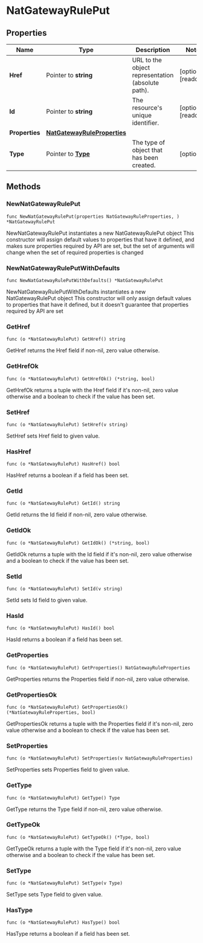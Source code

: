 # NatGatewayRulePut

## Properties

|Name | Type | Description | Notes|
|------------ | ------------- | ------------- | -------------|
|**Href** | Pointer to **string** | URL to the object representation (absolute path). | [optional] [readonly] |
|**Id** | Pointer to **string** | The resource&#39;s unique identifier. | [optional] [readonly] |
|**Properties** | [**NatGatewayRuleProperties**](NatGatewayRuleProperties.md) |  | |
|**Type** | Pointer to [**Type**](Type.md) | The type of object that has been created. | [optional] |

## Methods

### NewNatGatewayRulePut

`func NewNatGatewayRulePut(properties NatGatewayRuleProperties, ) *NatGatewayRulePut`

NewNatGatewayRulePut instantiates a new NatGatewayRulePut object
This constructor will assign default values to properties that have it defined,
and makes sure properties required by API are set, but the set of arguments
will change when the set of required properties is changed

### NewNatGatewayRulePutWithDefaults

`func NewNatGatewayRulePutWithDefaults() *NatGatewayRulePut`

NewNatGatewayRulePutWithDefaults instantiates a new NatGatewayRulePut object
This constructor will only assign default values to properties that have it defined,
but it doesn't guarantee that properties required by API are set

### GetHref

`func (o *NatGatewayRulePut) GetHref() string`

GetHref returns the Href field if non-nil, zero value otherwise.

### GetHrefOk

`func (o *NatGatewayRulePut) GetHrefOk() (*string, bool)`

GetHrefOk returns a tuple with the Href field if it's non-nil, zero value otherwise
and a boolean to check if the value has been set.

### SetHref

`func (o *NatGatewayRulePut) SetHref(v string)`

SetHref sets Href field to given value.

### HasHref

`func (o *NatGatewayRulePut) HasHref() bool`

HasHref returns a boolean if a field has been set.

### GetId

`func (o *NatGatewayRulePut) GetId() string`

GetId returns the Id field if non-nil, zero value otherwise.

### GetIdOk

`func (o *NatGatewayRulePut) GetIdOk() (*string, bool)`

GetIdOk returns a tuple with the Id field if it's non-nil, zero value otherwise
and a boolean to check if the value has been set.

### SetId

`func (o *NatGatewayRulePut) SetId(v string)`

SetId sets Id field to given value.

### HasId

`func (o *NatGatewayRulePut) HasId() bool`

HasId returns a boolean if a field has been set.

### GetProperties

`func (o *NatGatewayRulePut) GetProperties() NatGatewayRuleProperties`

GetProperties returns the Properties field if non-nil, zero value otherwise.

### GetPropertiesOk

`func (o *NatGatewayRulePut) GetPropertiesOk() (*NatGatewayRuleProperties, bool)`

GetPropertiesOk returns a tuple with the Properties field if it's non-nil, zero value otherwise
and a boolean to check if the value has been set.

### SetProperties

`func (o *NatGatewayRulePut) SetProperties(v NatGatewayRuleProperties)`

SetProperties sets Properties field to given value.


### GetType

`func (o *NatGatewayRulePut) GetType() Type`

GetType returns the Type field if non-nil, zero value otherwise.

### GetTypeOk

`func (o *NatGatewayRulePut) GetTypeOk() (*Type, bool)`

GetTypeOk returns a tuple with the Type field if it's non-nil, zero value otherwise
and a boolean to check if the value has been set.

### SetType

`func (o *NatGatewayRulePut) SetType(v Type)`

SetType sets Type field to given value.

### HasType

`func (o *NatGatewayRulePut) HasType() bool`

HasType returns a boolean if a field has been set.



